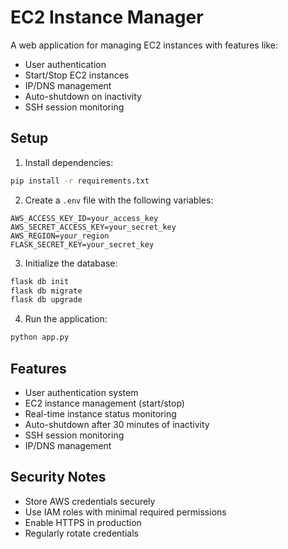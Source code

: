 # EC2 Instance Manager

A web application for managing EC2 instances with features like:
- User authentication
- Start/Stop EC2 instances
- IP/DNS management
- Auto-shutdown on inactivity
- SSH session monitoring

## Setup

1. Install dependencies:
```bash
pip install -r requirements.txt
```

2. Create a `.env` file with the following variables:
```
AWS_ACCESS_KEY_ID=your_access_key
AWS_SECRET_ACCESS_KEY=your_secret_key
AWS_REGION=your_region
FLASK_SECRET_KEY=your_secret_key
```

3. Initialize the database:
```bash
flask db init
flask db migrate
flask db upgrade
```

4. Run the application:
```bash
python app.py
```

## Features

- User authentication system
- EC2 instance management (start/stop)
- Real-time instance status monitoring
- Auto-shutdown after 30 minutes of inactivity
- SSH session monitoring
- IP/DNS management

## Security Notes

- Store AWS credentials securely
- Use IAM roles with minimal required permissions
- Enable HTTPS in production
- Regularly rotate credentials 